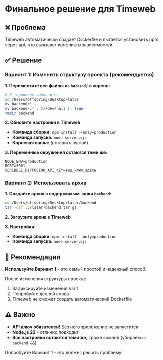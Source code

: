 # Финальное решение для Timeweb

## ❌ Проблема
Timeweb автоматически создает Dockerfile и пытается установить npm через apt, что вызывает конфликты зависимостей.

## ✅ Решение

### Вариант 1: Изменить структуру проекта (рекомендуется)

**1. Переместите все файлы из `backend/` в корень:**

```bash
# В терминале выполните:
cd /Users/offspring/Desktop/latar
mv backend/* .
mv backend/.* . 2>/dev/null || true
rmdir backend
```

**2. Обновите настройки в Timeweb:**

- **Команда сборки:** `npm install --only=production`
- **Команда запуска:** `node server.mjs`
- **Корневая папка:** (оставить пустой)

**3. Переменные окружения остаются теми же:**
```env
NODE_ENV=production
PORT=3001
SCRIBBLE_DIFFUSION_API_KEY=ваш_ключ_здесь
```

### Вариант 2: Использовать архив

**1. Создайте архив с содержимым папки `backend`:**
```bash
cd /Users/offspring/Desktop/latar/backend
tar -czf ../latar-backend.tar.gz *
```

**2. Загрузите архив в Timeweb**

**3. Настройки:**
- **Команда сборки:** `npm install --only=production`
- **Команда запуска:** `node server.mjs`

## 🚀 Рекомендация

**Используйте Вариант 1** - это самый простой и надежный способ.

После изменения структуры проекта:
1. Зафиксируйте изменения в Git
2. Попробуйте деплой снова
3. Timeweb не сможет создать автоматический Dockerfile

## ⚠️ Важно

- **API ключ обязателен!** Без него приложение не запустится
- **Node.js 22** - отлично подходит
- **Все настройки остаются теми же**, кроме команд (убираем `cd backend &&`)

Попробуйте Вариант 1 - это должно решить проблему!
